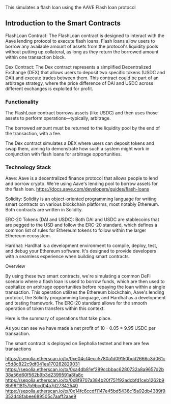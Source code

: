 This simulates a flash loan using the AAVE Flash loan protocol

## Introduction to the Smart Contracts

FlashLoan Contract: The FlashLoan contract is designed to interact with the Aave lending protocol to execute flash loans. Flash loans allow users to borrow any available amount of assets from the protocol's liquidity pools without putting up collateral, as long as they return the borrowed amount within one transaction block.

Dex Contract: The Dex contract represents a simplified Decentralized Exchange (DEX) that allows users to deposit two specific tokens (USDC and DAI) and execute trades between them. This contract could be part of an arbitrage strategy, where the price difference of DAI and USDC across different exchanges is exploited for profit.

### Functionality

The FlashLoan contract borrows assets (like USDC) and then uses those assets to perform operations—typically, arbitrage.

The borrowed amount must be returned to the liquidity pool by the end of the transaction, with a fee.

The Dex contract simulates a DEX where users can deposit tokens and swap them, aiming to demonstrate how such a system might work in conjunction with flash loans for arbitrage opportunities.

### Technology Stack

Aave: Aave is a decentralized finance protocol that allows people to lend and borrow crypto. We're using Aave's lending pool to borrow assets for the flash loan.
https://docs.aave.com/developers/guides/flash-loans

Solidity: Solidity is an object-oriented programming language for writing smart contracts on various blockchain platforms, most notably Ethereum. Both contracts are written in Solidity.

ERC-20 Tokens (DAI and USDC): Both DAI and USDC are stablecoins that are pegged to the USD and follow the ERC-20 standard, which defines a common list of rules for Ethereum tokens to follow within the larger Ethereum ecosystem.

Hardhat: Hardhat is a development environment to compile, deploy, test, and debug your Ethereum software. It's designed to provide developers with a seamless experience when building smart contracts.

Overview

By using these two smart contracts, we're simulating a common DeFi scenario where a flash loan is used to borrow funds, which are then used to capitalize on arbitrage opportunities before repaying the loan within a single transaction. This operation utilizes the Ethereum blockchain, Aave's lending protocol, the Solidity programming language, and Hardhat as a development and testing framework. The ERC-20 standard allows for the smooth operation of token transfers within this context.

Here is the summary of operations that take place.

As you can see we have made a net profit of 
10 - 0.05 = 9.95 USDC per transaction.

The smart contract is deployed on Sepholia testnet and here are few transactions

https://sepolia.etherscan.io/tx/0xe04cf4ecc5780a1d09150bdd2666c3d061cc5d8c822c9df041ea170282829031
https://sepolia.etherscan.io/tx/0xa4db81ef289ccbbac6280732a8a9657d2b38a56d60f562b9b3d2399591a8fa8c
https://sepolia.etherscan.io/tx/0x8f9707a384b20f751f92adcbfd1ceb1262b98b96f18f57b9bcd04a7d27342540
https://sepolia.etherscan.io/tx/0x14fc6ccdf1147e45bd5436c15a92db4389f9352d48fabee689505c7aaff2aae9
